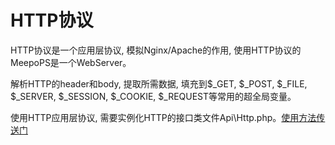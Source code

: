 # HTTP协议

HTTP协议是一个应用层协议, 模拟Nginx/Apache的作用, 使用HTTP协议的MeepoPS是一个WebServer。

解析HTTP的header和body, 提取所需数据, 填充到$_GET, $_POST, $_FILE, $_SERVER, $_SESSION, $_COOKIE, $_REQUEST等常用的超全局变量。

使用HTTP应用层协议, 需要实例化HTTP的接口类文件Api\Http.php。[使用方法传送门](../3-api/102-http.md)